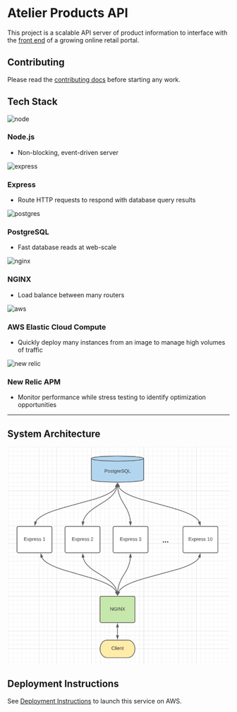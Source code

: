 # Atelier Products API

This project is a scalable API server of product information to interface with the [front end](https://github.com/RFP54-Helios/FEC) of a growing online retail portal.

## Contributing

Please read the [contributing docs](CONTRIBUTING.md) before starting any work.

## Tech Stack

![node](https://www.vectorlogo.zone/logos/nodejs/nodejs-ar21.svg)

### Node.js

- Non-blocking, event-driven server

![express](https://www.vectorlogo.zone/logos/expressjs/expressjs-ar21.svg)

### Express

- Route HTTP requests to respond with database query results

![postgres](https://www.vectorlogo.zone/logos/postgresql/postgresql-ar21.svg)

### PostgreSQL

- Fast database reads at web-scale

![nginx](https://www.vectorlogo.zone/logos/nginx/nginx-ar21.svg)

### NGINX

- Load balance between many routers

![aws](https://www.vectorlogo.zone/logos/amazon_aws/amazon_aws-ar21.svg)

### AWS Elastic Cloud Compute

- Quickly deploy many instances from an image to manage high volumes of traffic

![new relic](https://www.vectorlogo.zone/logos/newrelic/newrelic-ar21.svg)

### New Relic APM

- Monitor performance while stress testing to identify optimization opportunities

---

## System Architecture

![System Architecture](img/architecture.png)

## Deployment Instructions

See [Deployment Instructions](Deployment.md) to launch this service on AWS.
